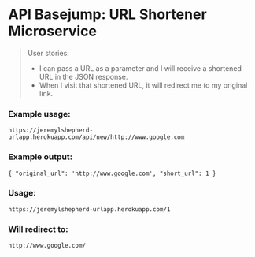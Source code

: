 # API Basejump: URL Shortener Microservice

> User stories:
> 
> *   I can pass a URL as a parameter and I will receive a shortened URL in the JSON response.
> *   When I visit that shortened URL, it will redirect me to my original link.

### Example usage:

`https://jeremylshepherd-urlapp.herokuapp.com/api/new/http://www.google.com`  

### Example output:

`{ "original_url": 'http://www.google.com', "short_url": 1 }`

### Usage:

`https://jeremylshepherd-urlapp.herokuapp.com/1`

### Will redirect to:

`http://www.google.com/`